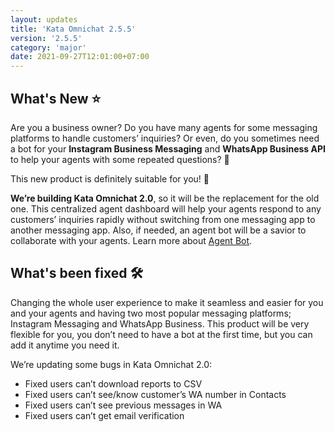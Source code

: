 ```yaml
---
layout: updates
title: 'Kata Omnichat 2.5.5'
version: '2.5.5'
category: 'major'
date: 2021-09-27T12:01:00+07:00
---
```


## What's New ⭐️

Are you a business owner? Do you have many agents for some messaging platforms to handle customers’ inquiries? Or even, do you sometimes need a bot for your **Instagram Business Messaging** and **WhatsApp Business API** to help your agents with some repeated questions? 🤔

This new product is definitely suitable for you! 🎉

**We’re building Kata Omnichat 2.0**, so it will be the replacement for the old one. This centralized agent dashboard will help your agents respond to any customers’ inquiries rapidly without switching from one messaging app to another messaging app. Also, if needed, an agent bot will be a savior to collaborate with your agents. Learn more about [Agent Bot](/kata-omnichat/setup-agent-bot).

## What's been fixed 🛠

Changing the whole user experience to make it seamless and easier for you and your agents and having two most popular messaging platforms; Instagram Messaging and WhatsApp Business. This product will be very flexible for you, you don’t need to have a bot at the first time, but you can add it anytime you need it.

We’re updating some bugs in Kata Omnichat 2.0:

-   Fixed users can’t download reports to CSV
-   Fixed users can’t see/know customer’s WA number in Contacts
-   Fixed users can’t see previous messages in WA
-   Fixed users can’t get email verification
